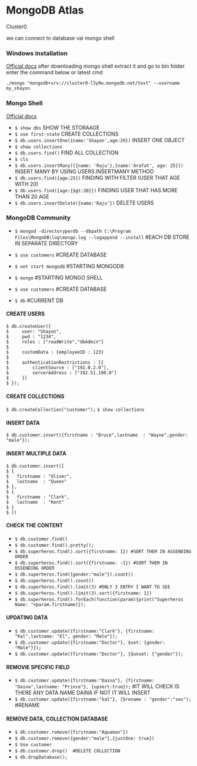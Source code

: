 # MongoDB Atlas

Cluster0

we can connect to database vai mongo shell

### Windows installation

[Official docs](https://docs.mongodb.com/manual/tutorial/install-mongodb-on-windows/)
after downloading mongo shell extract it and go to bin folder enter the command below or latest cmd

`./mongo "mongodb+srv://cluster0-l3y9w.mongodb.net/test" --username my_shayon`

### Mongo Shell

[Official docs](https://docs.mongodb.com/manual/mongo/)

 - `$ show dbs` SHOW THE STORAAGE
 - `$ use first-state` CREATE COLLECTIONS
 - `$ db.users.insertOne({name:'Shayon',age:29})`  INSERT ONE OBJECT 
 - `$ show collections`
 - `$ db.users.find()` FIND ALL COLLECTION
 - `$ cls`
 - `$ db.users.insertMany([{name: 'Raju'},{name:'Arafat', age: 25}])` INSERT MANY BY USING USERS.INSERTMANY METHOD
 - `$ db.users.find({age:25})` FINDING WITH FILTER (USER THAT AGE WITH 20)
 - `$ db.users.find({age:{$gt:20}})` FINDING USER THAT HAS MORE THAN 20 AGE
 - `$ db.users.insertDelete({name:'Raju'})`  DELETE USERS




### MongoDB Community

 - `$ mongod -directoryperdb --dbpath C:\Program Files\MongoDB\log\mongo.log --logappend --install`  #EACH DB STORE IN SEPARATE DIRECTORY
				

 - `$ use customers` #CREATE DATABASE
 - `$ net start mongodb` #STARTING MONGODB
 - `$ mongo` #STARTING MONGO SHELL
 - `$ use customers`		#CREATE DATABASE
 - `$ db` 			#CURRENT DB


#### CREATE USERS

```
$ db.createUser({
$     user: "Shayon",
$     pwd : "1234",
$     roles : ["readWrite","dbAdmin"]
$ 
$     customData : {employeeID : 123}
$ 
$     authenticationRestrictions : [{
$         clientSource : ["192.0.2.0"],
$         serverAddress : ["192.51.100.0"]
$     }]
$ });
```

#### CREATE COLLECTIONS

`$ db.createCollection("customer");`
`$ show collections`


#### INSERT DATA
`$ db.customer.insert({firstname : "Bruce",lastname  : "Wayne",gender: "male"});`

#### INSERT MULTIPLE DATA

```
$ db.customer.insert([
$ {
$ 	firstname : "Oliver",
$ 	lastname  : "Queen"
$ },
$ {
$ 	firstname : "Clark",
$ 	lastname  : "Kent"
$ }
$ ])
```

#### CHECK THE CONTENT

 - `$ db.customer.find()`
 - `$ db.customer.find().pretty();`
 - `$ db.superheros.find().sort({firstname: 1}) #SORT THEM IN ASSENDING ORDER`
 - `$ db.superheros.find().sort({firstname: -1}) #SORT THEM IN DSSENDING ORDER`
 - `$ db.superheros.find({gender:"male"}).count()`
 - `$ db.superheros.find().count()`
 - `$ db.superheros.find().limit(3) #ONLY 3 ENTRY I WANT TO SEE`
 - `$ db.superheros.find().limit(3).sort({firstname: 1})`
 - `$ db.superheros.find().forEach(function(param){print("Superheros Name: "+param.firstname)});`



#### UPDATING DATA

 - `$ db.customer.update({firstname:"Clark"}, {firstname: "Kal",lastname: "El", gender: "Male"});`
 - `$ db.customer.update({firstname:"Doctor"}, $set: {gender: "Male"}});`
 - `$ db.customer.update({firstname:"Doctor"}, {$unset: {"gender"});` 
 
#### REMOVIE SPECIFIC FIELD

 - `$ db.customer.update({firstname:"Daina"}, {firstname: "Daina",lastname: "Prince"}, {upsert:true});` #IT WILL CHECK IS THERE ANY DATA NAME DAINA IF NOT IT WILL INSERT
 - `$ db.customer.update({firstname:"kal"}, {$rename : "gender":"sex");` #RENAME

#### REMOVE DATA, COLLECTION DATABASE
 - `$ db.customer.remove({firstname:"Aquaman"})`
 - `$ db.customer.remove({gender:"male"},{justOne: true})`
 - `$ Use customer`
 - `$ db.customer.drop()  #DELETE COLLECTION`
 - `$ db.dropDatabase();`

